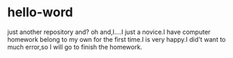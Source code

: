 # hello-word
just another repository
and? oh and,I....I just a novice.I have computer homework belong to my own for the first time.I is very happy.I did't want to much error,so I will go to finish the homework.
